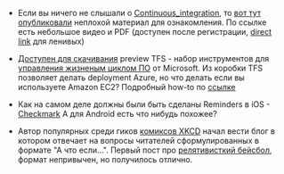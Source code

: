 * Если вы ничего не слышали о [Continuous_integration](http://en.wikipedia.org/wiki/Continuous_integration), то [вот тут опубликовали](http://zeroturnaround.com/blog/zt-labs-tutorial-pragmatic-continuous-delivery-with-jenkins-nexus-and-liverebel/) неплохой материал для ознакомления. По ссылке есть небольшое видео и PDF (доступен после регистрации, [direct link](http://yadisk.cc/d/mGgANGXS00_z) для ленивых)

* [Доступен для скачивания](http://tfspreview.com) preview TFS - набор инструментов для [управления жизненым циклом ПО](http://en.wikipedia.org/wiki/Application_lifecycle_management) от Microsoft. Из коробки TFS позволяет делать deployment Azure, но что делать если вы используете Amazon EC2? Подробный how-to по [ссылке](http://octopusdeploy.com/blog/automated-deployment-with-tfspreview-octopack-myget)

* Как на самом деле должны были быть сделаны Reminders в iOS - [Checkmark](http://www.macstories.net/reviews/checkmark-review/) А для Android есть что нибудь похожее?

* Автор популярных среди гиков [комиксов XKCD](http://xkcd.com) начал вести блог в котором отвечает на вопросы читателей сформулированных в формате "А что если...". Первый пост про [релятивисткий бейсбол](http://what-if.xkcd.com/1/), формат непривычен, но получилось отлично.